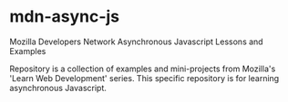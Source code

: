 # mdn-async-js
Mozilla Developers Network Asynchronous Javascript Lessons and Examples

Repository is a collection of examples and mini-projects from Mozilla's 'Learn Web Development' series. This specific repository is for learning asynchronous Javascript.
